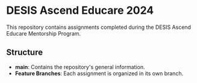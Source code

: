 # DESIS Ascend Educare 2024
This repository contains assignments completed during the DESIS Ascend Educare Mentorship Program.

## Structure
- **main**: Contains the repository's general information.
- **Feature Branches**: Each assignment is organized in its own branch.